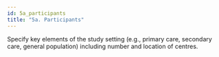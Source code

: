 ```yaml
---
id: 5a_participants
title: "5a. Participants"
---
```

Specify key elements of the study setting (e.g., primary care, secondary care, general population) including number and location of centres.